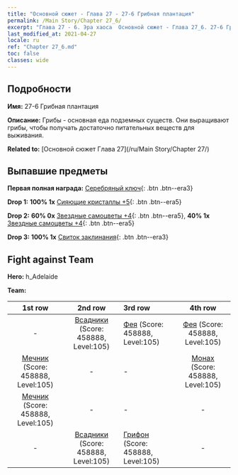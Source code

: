 ```yaml
---
title: "Основной сюжет - Глава 27 - 27-6 Грибная плантация"
permalink: /Main Story/Chapter 27_6/
excerpt: "Глава 27 - 6. Эра хаоса  Основной сюжет - Глава 27_6. 27-6 Грибная плантация"
last_modified_at: 2021-04-27
locale: ru
ref: "Chapter 27_6.md"
toc: false
classes: wide
---
```


## Подробности

 **Имя:** 27-6 Грибная плантация

 **Описание:** Грибы - основная еда подземных существ. Они выращивают грибы, чтобы получать достаточно питательных веществ для выживания.

 **Related to:** [Основной сюжет Глава 27](/ru/Main Story/Chapter 27/)

## Выпавшие предметы

 **Первая полная награда:** [Серебряный ключ](/ItemsRU/con_693/){: .btn .btn--era3}

 **Drop 1:** **100% 1x** [Сияющие кристаллы +5](/ItemsRU/mat_101/){: .btn .btn--era5}

 **Drop 2:** **60% 0x** [Звездные самоцветы +4](/ItemsRU/mat_93/){: .btn .btn--era5}, **40% 1x** [Звездные самоцветы +4](/ItemsRU/mat_93/){: .btn .btn--era5}

 **Drop 3:** **100% 1x** [Свиток заклинания](/ItemsRU/con_694/){: .btn .btn--era3}


## Fight against Team
 **Hero:** h_Adelaide

 **Team:**


  | 1st row | 2nd row | 3rd row | 4th row |
  |:----:|:----:|:----|:----:|
  | - | [Всадники](/ru/units/Cavalier/) (Score: 458888, Level:105)  | [Фея](/ru/units/Sprite/) (Score: 458888, Level:105)  | [Фея](/ru/units/Sprite/) (Score: 458888, Level:105)  |
  | [Мечник](/ru/units/Swordsman/) (Score: 458888, Level:105)  | - | - | [Монах](/ru/units/Monk/) (Score: 458888, Level:105)  |
  | [Мечник](/ru/units/Swordsman/) (Score: 458888, Level:105)  | - | - | - |
  | - | [Всадники](/ru/units/Cavalier/) (Score: 458888, Level:105)  | [Грифон](/ru/units/Griffin/) (Score: 458888, Level:105)  | - |


